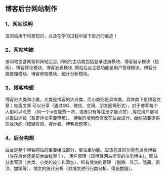 ## **博客后台网站制作**

### 1、网站说明

该网站用于积累知识，以及在学习过程中留下自己的痕迹！

### 2、网站构建

该网站包含网站和网站后台,
网站的主功能包括登录注册模块、博客展示模块（检索）、博客评论模块、博客发表模块,
网站后台主要功能是用户管理模块、博客分类管理模块、博客审核模块、统计分析模块。

### 3、博客构想

博客分大类和小类，大类是博客的大分类，而小类则是具体类，具体类下是博客文章；每篇文章
可以分享（通过QQ、微信、空间、朋友圈等形式），对于博客每个人都可以点赞
（同一个ip仅能赞一次，或者只有等注册才能点赞）,每位用户都可以自由评论（暂定评论需要审核）。
博客的增删改修改在后台进行，而网站要提供查找功能（模糊查询，搜作者、博客标题等）。

### 4、后台构想

后台是整个博客网站的重要组成部分，更注重功能。应该包含的功能有发表博客（放在后台还是前台做权限？）、
用户管理（该博客网站所有的注册博主）、网站分类管理（大类、小类的设计和添加）、所有博文的管理
（删除、显示、隐藏、置顶、加精等）、博文的统计分析（对博文进行归类分析，得出数据）。